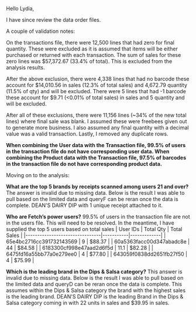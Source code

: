 Hello Lydia,

I have since review the data order files. 

A couple of validation notes:

On the transactions file, there were 12,500 lines that had zero for final quantity.
These were excluded as it is assumed that items will be either purchased or returned with each transaction.
The sum of sales for these zero lines was $57,372.67 (33.4% of total). This is excluded from the analysis results.

After the above exclusion, there were 4,338 lines that had no barcode these account for $14,010.56 in sales (12.3% of total sales) and 4,672.79 quantity (11.5% of qty) and will be excluded.
There were 5 lines that had -1 barcode these account for $9.71 (<0.01% of total sales) in sales and 5 quantity and will be excluded.

After all of these exclusions, there were 11,156 lines (~34% of the new total lines) where final sale was blank. 
I assumed these were freebees given out to generate more business. 
I also assumed any final quantity with a decimal value was a valid transaction. 
Lastly, I removed any duplicate rows.

**When combining the User data with the Transaction file, 99.5% of users in the transaction file do not have corresponding user data.
When combining the Product data with the Transaction file, 97.5% of barcodes in the transaction file do not have corresponding product data.**


Moving on to the analysis:

**What are the top 5 brands by receipts scanned among users 21 and over?**
The answer is invalid due to missing data. Below is the result I was able to pull based on the limited data and queryF can be reran once the data is complete.
DEAN'S DAIRY DIP with 1 unique receipt attached to it.


**Who are Fetch’s power users?**
99.5% of users in the transaction file are not in the users file. This will need to be resolved.
In the meantime, I have supplied the top 5 users based on total sales
| User IDs                        | Total Qty | Total Sales |
|--------------------------------|-----------|-------------|
| 65e4bc2716cc391732143569       | 9         | $88.37       |
| 60a5363facc00d347abadc8e       | 44        | $84.58       |
| 6183300cf998e47aad2d6f5d       | 11.1      | $82.28       |
| 6475fd16a55bb77a0e279ee0       | 4         | $77.80       |
| 643059f0838dd2651fb27f50       | 4         | $75.99       |

**Which is the leading brand in the Dips & Salsa category?**
This answer is invalid due to missing data. Below is the result I was able to pull based on the limited data and queryD can be reran once the data is complete.
This assumes within the Dips & Salsa category the brand with the highest sales is the leading brand.
DEAN'S DAIRY DIP is the leading Brand in the Dips & Salsa category coming in with 22 units in sales and $39.95 in sales.

